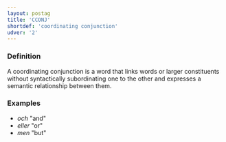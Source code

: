 ```yaml
---
layout: postag
title: 'CCONJ'
shortdef: 'coordinating conjunction'
udver: '2'
---
```


### Definition

A coordinating conjunction is a word that links words or larger
constituents without syntactically subordinating one to the other and
expresses a semantic relationship between them.

### Examples

- _och_ "and"
- _eller_ "or"
- _men_ "but"
<!-- Interlanguage links updated Út zář 29 20:31:27 CEST 2020 -->
